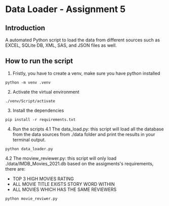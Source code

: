 # Data Loader - Assignment 5

## Introduction

A automated Python script to load the data from different sources such as EXCEL, SQLite DB, XML, SAS, and JSON files as well. 

## How to run the script

1. Fristly, you have to create a venv, make sure you have python installed 

```shell
python -m venv .venv
```

2. Activate the virtual environment 

```shell
./venv/Script/activate
```

3. Install the dependencies 

```shell
pip install -r requirements.txt
```

4. Run the scripts
4.1 The data_load.py: this script will load all the database from the data sources from ./data folder and print the results in your terminal output. 

```shell
python data_loader.py
```

4.2 The moview_reviewer.py: this script will only load ./data/IMDB_Movies_2021.db based on the assigments's requirements, there are: 
- TOP 3 HIGH MOVIES RATING
- ALL MOVIE TITLE EXISTS STORY WORD WITHIN 
- ALL MOVIES WHICH HAS THE SAME REVIEWERS 

```shell
python movie_reviwer.py
```